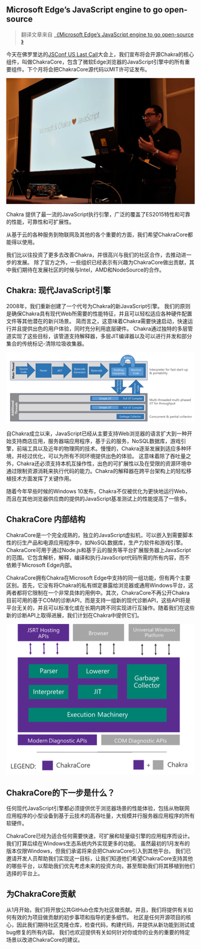 ## Microsoft Edge’s JavaScript engine to go open-source

> 翻译文章来自 [《Microsoft Edge’s JavaScript engine to go open-source
》](https://blogs.windows.com/msedgedev/2015/12/05/open-source-chakra-core/)


今天在佛罗里达的[JSConf US Last Call](https://lastcall.jsconf.us/schedule.html)大会上，我们宣布将会开源Chakra的核心组件，叫做ChakraCore，包含了微软Edge浏览器的JavaScript引擎中的所有重要组件。下个月将会把ChakraCore源代码以MIT许可证发布。

<img src="./images/1.jpg">

Chakra 提供了最一流的JavaScript执行引擎，广泛的覆盖了ES2015特性和可靠的性能，可靠性和可扩展性。

从基于云的各种服务到物联网及其他的各个重要的方面，我们希望ChakraCore都能得以使用。

我们比以往投资了更多去改善Chakra，并很高兴与我们的社区合作，去推动进一步的发展。 除了官方之外，一些组织已经表示有兴趣为ChakraCore做出贡献，其中我们期待在发展社区的时候与Intel，AMD和NodeSource的合作。

## Chakra: 现代JavaScript引擎

2008年，我们重新创建了一个代号为Chakra的新JavaScript引擎。 我们的原则是确保Chakra具有现代Web所需要的性能特征，并且可以轻松适应各种硬件配置文件等其他潜在的新兴场景。 简而言之，这意味着Chakra需要快速启动，快速运行并且提供出色的用户体验，同时充分利用底层硬件。 Chakra通过独特的多层管道实现了这些目标，该管道支持解释器，多层JIT编译器以及可以进行并发和部分集合的传统标记-清除垃圾收集器。

<img src="./images/2.png">

自Chakra成立以来，JavaScript已经从主要支持Web浏览器的语言扩大到一种开始支持商店应用，服务器端应用程序，基于云的服务，NoSQL数据库，游戏引擎，前端工具以及近年的物理网的技术。慢慢的，Chakra逐渐发展到适应多种环境，并经过优化，可以为所有不同环境提供出色的体验。 这意味着除了吞吐量之外，Chakra还必须支持本机互操作性，出色的可扩展性以及在受限的资源环境中通过限制资源消耗来执行代码的能力。Chakra的解释器在跨平台架构上的轻松移植技术方面发挥了关键作用。

随着今年早些时候的Windows 10发布，Chakra不仅被优化为更快地运行Web，而且在其他浏览器供应商的提供的JavaScript基准测试上的性能提高了一倍多。

## ChakraCore 内部结构

ChakraCore是一个完全成熟的，独立的JavaScript虚拟机，可以嵌入到需要脚本性的衍生产品和电源应用程序中，如NoSQL数据库，生产力软件和游戏引擎。 ChakraCore可用于通过Node.js和基于云的服务等平台扩展服务器上JavaScript的范围。它包含解析，解释，编译和执行JavaScript代码所需的所有内容，而不依赖于Microsoft Edge内部。

ChakraCore拥有Chakra在Microsoft Edge中支持的同一组功能，但有两个主要区别。首先，它没有将Chakra的私有绑定暴露给浏览器或通用Windows平台，这两者都将它限制在一个非常具体的用例中。其次，ChakraCore不再公开Chakra目前可用的基于COM的诊断API，而是支持一组新的现代诊断API，这些API将是平台无关的，并且可以标准化或在长期内跨不同实现进行互操作。随着我们在这些新的诊断API上取得进展，我们计划在Chakra中提供它们。

<img src="./images/3.png">

## ChakraCore的下一步是什么？

任何现代JavaScript引擎都必须提供优于浏览器场景的性能体验，包括从物联网应用程序的小型设备到基于云技术的高吞吐量，大规模并行服务器应用程序的所有软硬件。

ChakraCore已经为适合任何需要快速，可扩展和轻量级引擎的应用程序而设计。我们打算后续在Windows生态系统内外实现更多的功能。 虽然最初的1月发布的版本仅限Windows，但我们承诺将来会把ChakraCore引入到其他平台。 我们已邀请开发人员帮助我们实现这一目标，让我们知道他们希望ChakraCore支持其他的哪些平台，以帮助我们优先考虑未来的投资方向，甚至帮助我们将其移植到他们选择的平台上。

## 为ChakraCore贡献

从1月开始，我们将开放公共GitHub仓库为社区做贡献。并且，我们将提供有关如何有效的为项目做贡献的初步事项和指导的更多细节。 社区是任何开源项目的核心，因此我们期待社区克隆仓库，检查代码，构建代码，并提供从新功能到测试或bug修复的所有内容。 我们也欢迎提供有关如何针对你或你的业务的重要的特定场景以改进ChakraCore的建议。